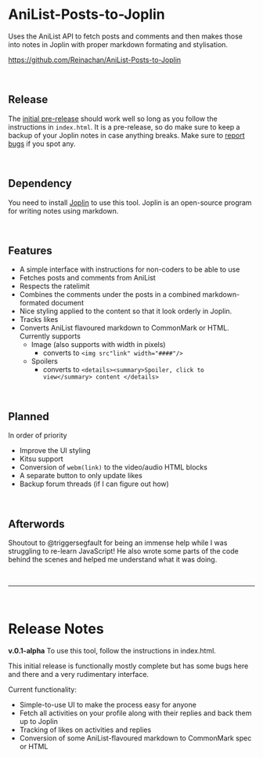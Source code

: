 # AniList-Posts-to-Joplin

Uses the AniList API to fetch posts and comments and then makes those into notes in Joplin with proper markdown formating and stylisation.

https://github.com/Reinachan/AniList-Posts-to-Joplin

<br>

## Release
The [initial pre-release](https://github.com/Reinachan/AniList-Posts-to-Joplin/releases) should work well so long as you follow the instructions in `index.html`. It is a pre-release, so do make sure to keep a backup of your Joplin notes in case anything breaks. Make sure to [report bugs](https://github.com/Reinachan/AniList-Posts-to-Joplin/issues) if you spot any.

<br>

## Dependency
You need to install [Joplin](https://joplinapp.org/) to use this tool. Joplin is an open-source program for writing notes using markdown.

<br>

## Features

- A simple interface with instructions for non-coders to be able to use
- Fetches posts and comments from AniList
- Respects the ratelimit
- Combines the comments under the posts in a combined markdown-formated document
- Nice styling applied to the content so that it look orderly in Joplin.
- Tracks likes
- Converts AniList flavoured markdown to CommonMark or HTML. Currently supports 
  - Image (also supports with width in pixels)
    - converts to `<img src"link" width="####"/>`
  - Spoilers
    - converts to `<details><summary>Spoiler, click to view</summary> content </details>`

<br>

## Planned

In order of priority

- Improve the UI styling
- Kitsu support
- Conversion of `webm(link)` to the video/audio HTML blocks
- A separate button to only update likes
- Backup forum threads (if I can figure out how)

<br>

## Afterwords

Shoutout to @triggersegfault for being an immense help while I was struggling to re-learn JavaScript! He also wrote some parts of the code behind the scenes and helped me understand what it was doing.

<br>

- - -

<br>

# Release Notes

**v.0.1-alpha**
To use this tool, follow the instructions in index.html.

This initial release is functionally mostly complete but has some bugs here and there and a very rudimentary interface.

Current functionality:

- Simple-to-use UI to make the process easy for anyone
- Fetch all activities on your profile along with their replies and back them up to Joplin
- Tracking of likes on activities and replies
- Conversion of some AniList-flavoured markdown to CommonMark spec or HTML
